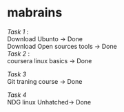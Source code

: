 # mabrains
*Task 1* :     
       Download Ubunto -> Done    
       Download Open sources tools -> Done    
*Task 2* :    
            coursera linux basics -> Done    
  
*Task 3*    
           Git traning course -> Done  
           
*Task 4*    
           NDG linux Unhatched-> Done  
